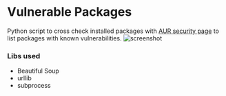 # Vulnerable Packages
Python script to cross check installed packages with [AUR security page](https://security.archlinux.org/) to list packages with known vulnerabilities.
![screenshot](https://github.com/ut-kr/Scripts/blob/main/Vulnerable%20pkg/screenshot.png)

### Libs used
- Beautiful Soup
- urllib
- subprocess
